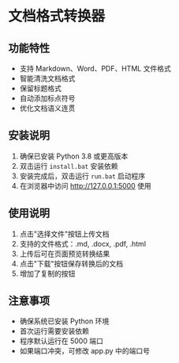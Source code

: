 # 文档格式转换器

## 功能特性
- 支持 Markdown、Word、PDF、HTML 文件格式
- 智能清洗文档格式
- 保留标题格式
- 自动添加标点符号
- 优化文档语义连贯

## 安装说明

1. 确保已安装 Python 3.8 或更高版本
2. 双击运行 `install.bat` 安装依赖
3. 安装完成后，双击运行 `run.bat` 启动程序
4. 在浏览器中访问 http://127.0.0.1:5000 使用

## 使用说明

1. 点击"选择文件"按钮上传文档
2. 支持的文件格式：.md, .docx, .pdf, .html
3. 上传后可在页面预览转换结果
4. 点击"下载"按钮保存转换后的文档
5. 增加了复制的按钮

## 注意事项

- 确保系统已安装 Python 环境
- 首次运行需要安装依赖
- 程序默认运行在 5000 端口
- 如果端口冲突，可修改 app.py 中的端口号
